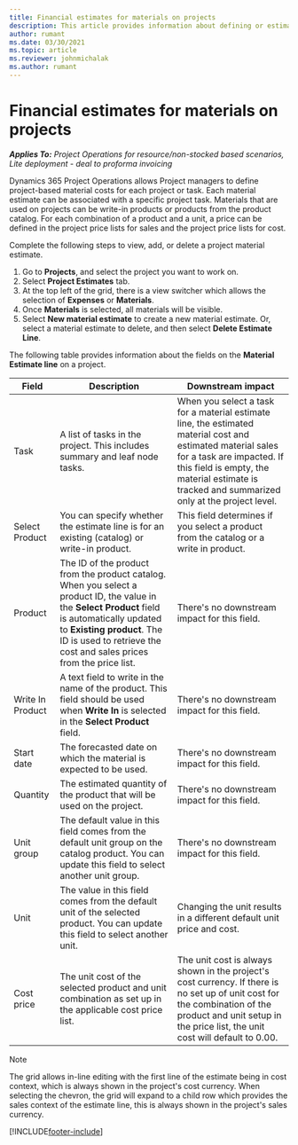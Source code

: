 ```yaml
---
title: Financial estimates for materials on projects
description: This article provides information about defining or estimating project-based materials.
author: rumant
ms.date: 03/30/2021
ms.topic: article
ms.reviewer: johnmichalak
ms.author: rumant
---
```


# Financial estimates for materials on projects

_**Applies To:** Project Operations for resource/non-stocked based scenarios, Lite deployment - deal to proforma invoicing_

Dynamics 365 Project Operations allows Project managers to define project-based material costs for each project or task. Each material estimate can be associated with a specific project task. Materials that are used on projects can be write-in products or products from the product catalog. For each combination of a product and a unit, a price can be defined in the project price lists for sales and the project price lists for cost.  

Complete the following steps to view, add, or delete a project material estimate.

1. Go to **Projects**, and select the project you want to work on.
2. Select **Project Estimates** tab.
3. At the top left of the grid, there is a view switcher which allows the selection of **Expenses** or **Materials**.
4. Once **Materials** is selected, all materials will be visible.
5. Select **New material estimate** to create a new material estimate. Or, select a material estimate to delete, and then select **Delete Estimate Line**.

The following table provides information about the fields on the **Material Estimate line** on a project. 

| **Field** | **Description** | **Downstream impact** |
| --- | --- | --- |
| Task | A list of tasks in the project. This includes summary and leaf node tasks. | When you select a task for a material estimate line, the estimated material cost and estimated material sales for a task are impacted. If this field is empty, the material estimate is tracked and summarized only at the project level. |
| Select Product |  You can specify whether the estimate line is for an existing (catalog) or write-in product. | This field determines if you select a product from the catalog or a write in product. |
| Product | The ID of the product from the product catalog. When you select a product ID, the value in the **Select Product** field is automatically updated to **Existing product**. The ID is used to retrieve the cost and sales prices from the price list. | There's no downstream impact for this field. |
| Write In Product | A text field to write in the name of the product. This field should be used when **Write In** is selected in the **Select Product** field.| There's no downstream impact for this field. |
| Start date | The forecasted date on which the material is expected to be used. | There's no downstream impact for this field. |
| Quantity | The estimated quantity of the product that will be used on the project. | There's no downstream impact for this field. |
| Unit group | The default value in this field comes from the default unit group on the catalog product. You can update this field to select another unit group. | There's no downstream impact for this field. |
| Unit | The value in this field comes from the default unit of the selected product. You can update this field to select another unit. | Changing the unit results in a different default unit price and cost. |
| Cost price | The unit cost of the selected product and unit combination as set up in the applicable cost price list. | The unit cost is always shown in the project's cost currency. If there is no set up of unit cost for the combination of the product and unit setup in the price list, the unit cost will default to 0.00. |

>[!NOTE]
> The grid allows in-line editing with the first line of the estimate being in cost context, which is always shown in the project's cost currency. When selecting the chevron, the grid will expand to a child row which provides the sales context of the estimate line, this is always shown in the project's sales currency.    

[!INCLUDE[footer-include](../includes/footer-banner.md)]
